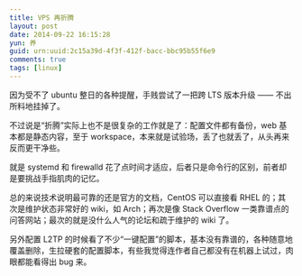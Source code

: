 ```yaml
---
title: VPS 再折腾
layout: post
date: 2014-09-22 16:15:28
yun: 养
guid: urn:uuid:2c15a39d-4f3f-412f-bacc-bbc95b55f6e9
comments: true
tags: [linux]
---
```


因为受不了 ubuntu 整日的各种提醒，手贱尝试了一把跨 LTS 版本升级 —— 不出所料地挂掉了。


不过说是“折腾”实际上也不是很复杂的工作就是了：配置文件都有备份，web 基本都是静态内容，至于 workspace，本来就是试验场，丢了也就丢了，从头再来反而更干净些。

就是 systemd 和 firewalld 花了点时间才适应，后者只是命令行的区别，前者却是要挑战手指肌肉的记忆。

总的来说技术说明最可靠的还是官方的文档，CentOS 可以直接看 RHEL 的；其次是维护状态非常好的 wiki，如 Arch；再次是像 Stack Overflow 一类靠谱点的问答网站；最次的就是没什么人气的论坛和疏于维护的 wiki 了。

另外配置 L2TP 的时候看了不少“一键配置”的脚本，基本没有靠谱的，各种随意地覆盖删除，生拉硬套的配置脚本，有些我觉得连作者自己都没有在机器上试过，肉眼都能看得出 bug 来。

